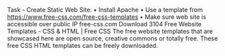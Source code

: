 Task - Create Static Web Site:
•	Install Apache
•	Use a template from https://www.free-css.com/free-css-templates
•	Make sure web site is accessible over public IP
 free-css.com
Download 3104 Free Website Templates - CSS & HTML | Free CSS
The free website templates that are showcased here are open source, creative commons or totally free. These free CSS HTML templates can be freely downloaded.
